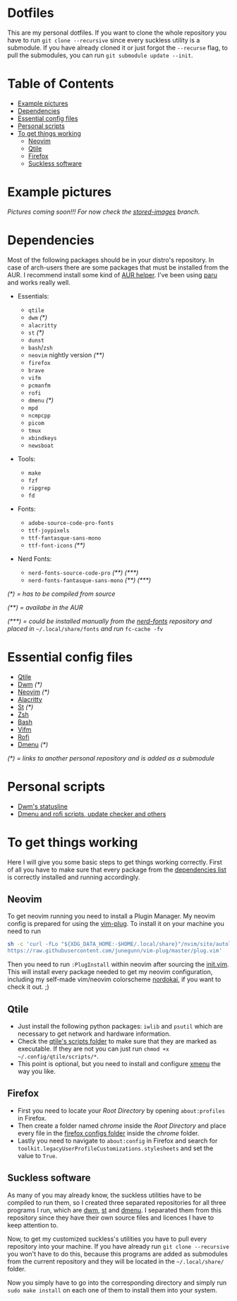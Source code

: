 # Dotfiles
This are my personal dotfiles. If you want to clone the whole repository you have to run `git clone --recursive` since every suckless utility is a submodule. If you have already cloned it or just forgot the `--recurse` flag, to pull the submodules, you can run `git submodule update --init`.

# Table of Contents
* [Example pictures](#Example-pictures)
* [Dependencies](#dependencies)
* [Essential config files](#essential-config-files)
* [Personal scripts](#personal-scripts)
* [To get things working](#to-get-things-working)
  * [Neovim](#neovim)
  * [Qtile](#qtile)
  * [Firefox](#firefox)
  * [Suckless software](#suckless-software)

# Example pictures
*Pictures coming soon!!! For now check the [stored-images](https://github.com/stonefeld/dotfiles/tree/stored-images) branch.*

# Dependencies
Most of the following packages should be in your distro's repository. In case of arch-users there are some packages that must be installed from the AUR. I recommend install some kind of [AUR helper](https://wiki.archlinux.org/index.php/AUR_helpers). I've been using [paru](https://github.com/Morganamilo/paru) and works really well.
* Essentials:
  * `qtile`
  * `dwm` *(\*)*
  * `alacritty`
  * `st` *(\*)*
  * `dunst`
  * `bash`/`zsh`
  * `neovim` nightly version *(\*\*)*
  * `firefox`
  * `brave`
  * `vifm`
  * `pcmanfm`
  * `rofi`
  * `dmenu` *(\*)*
  * `mpd`
  * `ncmpcpp`
  * `picom`
  * `tmux`
  * `xbindkeys`
  * `newsboat`

* Tools:
  * `make`
  * `fzf`
  * `ripgrep`
  * `fd`

* Fonts:
  * `adobe-source-code-pro-fonts`
  * `ttf-joypixels`
  * `ttf-fantasque-sans-mono`
  * `ttf-font-icons` *(\*\*)*

* Nerd Fonts:
  * `nerd-fonts-source-code-pro` *(\*\*) (\*\*\*)*
  * `nerd-fonts-fantasque-sans-mono` *(\*\*) (\*\*\*)*

*(\*) = has to be compiled from source*

*(\*\*) = availabe in the AUR*

*(\*\*\*) = could be installed manually from the [nerd-fonts](https://github.com/ryanoasis/nerd-fonts/tree/master/patched-fonts) repository and placed in* `~/.local/share/fonts` *and run* `fc-cache -fv`

# Essential config files
* [Qtile](https://github.com/stonefeld/dotfiles/tree/master/.config/qtile)
* [Dwm](https://github.com/stonefeld/dwm) *(\*)*
* [Neovim](https://github.com/stonefeld/nvim) *(\*)*
* [Alacritty](https://github.com/stonefeld/dotfiles/tree/master/.config/alacritty)
* [St](https://github.com/stonefeld/st) *(\*)*
* [Zsh](https://github.com/stonefeld/dotfiles/tree/master/.config/zsh/.zshrc)
* [Bash](https://github.com/stonefeld/dotfiles/tree/master/.bashrc)
* [Vifm](https://github.com/stonefeld/dotfiles/tree/master/.config/vifm)
* [Rofi](https://github.com/stonefeld/dotfiles/tree/master/.config/rofi)
* [Dmenu](https://github.com/stonefeld/dmenu) *(\*)*

*(\*) = links to another personal repository and is added as a submodule*

# Personal scripts
* [Dwm's statusline](https://github.com/stonefeld/dotfiles/tree/master/.local/bin/statusline)
* [Dmenu and rofi scripts, update checker and others](https://github.com/stonefeld/dotfiles/tree/master/.local/bin)

# To get things working
Here I will give you some basic steps to get things working correctly. First of all you have to make sure that every package from the [dependencies list](#dependencies) is correctly installed and running accordingly.

## Neovim
To get neovim running you need to install a Plugin Manager. My neovim config is prepared for using the [vim-plug](https://github.com/junegunn/vim-plug). To install it on your machine you need to run 
```bash
sh -c 'curl -fLo "${XDG_DATA_HOME:-$HOME/.local/share}"/nvim/site/autoload/plug.vim --create-dirs \
https://raw.githubusercontent.com/junegunn/vim-plug/master/plug.vim'
```
Then you need to run `:PlugInstall` within neovim after sourcing the [init.vim](https://github.com/stonefeld/nvim/tree/master/init.vim). This will install every package needed to get my neovim configuration, including my self-made vim/neovim colorscheme [nordokai](https://github.com/stonefeld/nordokai), if you want to check it out. ;)

## Qtile
* Just install the following python packages: `iwlib` and `psutil` which are necessary to get network and hardware information.
* Check the [qtile's scripts folder](https://github.com/stonefeld/dotfiles/tree/master/.config/qtile/scripts) to make sure that they are marked as executable. If they are not you can just run `chmod +x ~/.config/qtile/scripts/*`.
* This point is optional, but you need to install and configure [xmenu](https://github.com/phillbush/xmenu) the way you like.

## Firefox
* First you need to locate your *Root Directory* by opening `about:profiles` in Firefox.
* Then create a folder named *chrome* inside the *Root Directory* and place every file in the [firefox configs folder](https://github.com/stonfeld/dotfiles/tree/master/.config/firefox) inside the *chrome* folder.
* Lastly you need to navigate to `about:config` in Firefox and search for `toolkit.legacyUserProfileCustomizations.stylesheets` and set the value to `True`.

## Suckless software
As many of you may already know, the suckless utilities have to be compiled to run them, so I created three separated repositories for all three programs I run, which are [dwm](https://github.com/stonefeld/dwm), [st](https://github.com/stonefeld/st) and [dmenu](https://github.com/stonefeld/dmenu). I separated them from this repository since they have their own source files and licences I have to keep attention to.

Now, to get my customized suckless's utilities you have to pull every repository into your machine. If you have already run `git clone --recursive` you won't have to do this, because this programs are added as submodules from the current repository and they will be located in the `~/.local/share/` folder.

Now you simply have to go into the corresponding directory and simply run `sudo make install` on each one of them to install them into your system.
